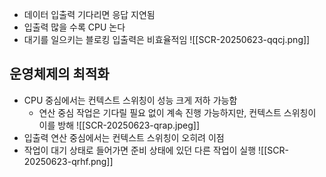- 데이터 입출력 기다리면 응답 지연됨
- 입출력 많을 수록 CPU 논다
- 대기를 일으키는 블로킹 입출력은 비효율적임
![[SCR-20250623-qqcj.png]]
## 운영체제의 최적화
- CPU 중심에서는 컨텍스트 스위칭이 성능 크게 저하 가능함
	- 연산 중심 작업은 기다릴 필요 없이 계속 진행 가능하지만, 컨텍스트 스위칭이 이를 방해
![[SCR-20250623-qrap.jpeg]]
- 입출력 연산 중심에서는 컨텍스트 스위칭이 오히려 이점
- 작업이 대기 상태로 들어가면 준비 상태에 있던 다른 작업이 실행
![[SCR-20250623-qrhf.png]]